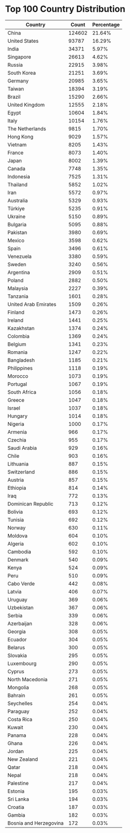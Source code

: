 # Top 100 Country Distribution
| Country | Count | Percentage |
|----|----|----|
| China | 124602 | 21.64% |
| United States | 93787 | 16.29% |
| India | 34371 | 5.97% |
| Singapore | 26613 | 4.62% |
| Russia | 22915 | 3.98% |
| South Korea | 21251 | 3.69% |
| Germany | 20985 | 3.65% |
| Taiwan | 18394 | 3.19% |
| Brazil | 15290 | 2.66% |
| United Kingdom | 12555 | 2.18% |
| Egypt | 10604 | 1.84% |
| Italy | 10154 | 1.76% |
| The Netherlands | 9815 | 1.70% |
| Hong Kong | 9029 | 1.57% |
| Vietnam | 8205 | 1.43% |
| France | 8073 | 1.40% |
| Japan | 8002 | 1.39% |
| Canada | 7748 | 1.35% |
| Indonesia | 7525 | 1.31% |
| Thailand | 5852 | 1.02% |
| Iran | 5572 | 0.97% |
| Australia | 5329 | 0.93% |
| Türkiye | 5235 | 0.91% |
| Ukraine | 5150 | 0.89% |
| Bulgaria | 5095 | 0.88% |
| Pakistan | 3980 | 0.69% |
| Mexico | 3598 | 0.62% |
| Spain | 3496 | 0.61% |
| Venezuela | 3380 | 0.59% |
| Sweden | 3240 | 0.56% |
| Argentina | 2909 | 0.51% |
| Poland | 2882 | 0.50% |
| Malaysia | 2227 | 0.39% |
| Tanzania | 1601 | 0.28% |
| United Arab Emirates | 1509 | 0.26% |
| Finland | 1473 | 0.26% |
| Ireland | 1441 | 0.25% |
| Kazakhstan | 1374 | 0.24% |
| Colombia | 1369 | 0.24% |
| Belgium | 1341 | 0.23% |
| Romania | 1247 | 0.22% |
| Bangladesh | 1185 | 0.21% |
| Philippines | 1118 | 0.19% |
| Morocco | 1073 | 0.19% |
| Portugal | 1067 | 0.19% |
| South Africa | 1056 | 0.18% |
| Greece | 1047 | 0.18% |
| Israel | 1037 | 0.18% |
| Hungary | 1014 | 0.18% |
| Nigeria | 1000 | 0.17% |
| Armenia | 966 | 0.17% |
| Czechia | 955 | 0.17% |
| Saudi Arabia | 929 | 0.16% |
| Chile | 903 | 0.16% |
| Lithuania | 887 | 0.15% |
| Switzerland | 886 | 0.15% |
| Austria | 857 | 0.15% |
| Ethiopia | 814 | 0.14% |
| Iraq | 772 | 0.13% |
| Dominican Republic | 713 | 0.12% |
| Bolivia | 693 | 0.12% |
| Tunisia | 692 | 0.12% |
| Norway | 630 | 0.11% |
| Moldova | 604 | 0.10% |
| Algeria | 602 | 0.10% |
| Cambodia | 592 | 0.10% |
| Denmark | 540 | 0.09% |
| Kenya | 524 | 0.09% |
| Peru | 510 | 0.09% |
| Cabo Verde | 442 | 0.08% |
| Latvia | 406 | 0.07% |
| Uruguay | 369 | 0.06% |
| Uzbekistan | 367 | 0.06% |
| Serbia | 339 | 0.06% |
| Azerbaijan | 328 | 0.06% |
| Georgia | 308 | 0.05% |
| Ecuador | 304 | 0.05% |
| Belarus | 300 | 0.05% |
| Slovakia | 295 | 0.05% |
| Luxembourg | 290 | 0.05% |
| Cyprus | 273 | 0.05% |
| North Macedonia | 271 | 0.05% |
| Mongolia | 268 | 0.05% |
| Bahrain | 261 | 0.05% |
| Seychelles | 254 | 0.04% |
| Paraguay | 252 | 0.04% |
| Costa Rica | 250 | 0.04% |
| Kuwait | 230 | 0.04% |
| Panama | 228 | 0.04% |
| Ghana | 226 | 0.04% |
| Jordan | 225 | 0.04% |
| New Zealand | 221 | 0.04% |
| Qatar | 218 | 0.04% |
| Nepal | 218 | 0.04% |
| Palestine | 217 | 0.04% |
| Estonia | 195 | 0.03% |
| Sri Lanka | 194 | 0.03% |
| Croatia | 187 | 0.03% |
| Gambia | 182 | 0.03% |
| Bosnia and Herzegovina | 172 | 0.03% |
